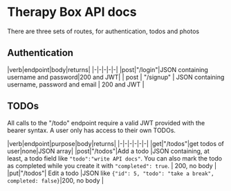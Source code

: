 # Therapy Box API docs

There are three sets of routes, for authentication, todos and photos

## Authentication

|verb|endpoint|body|returns|
|-|-|-|-|-|
|post|"/login"|JSON containing username and password|200 and JWT|
| post | "/signup" | JSON containing username, password and email | 200 and JWT |

## TODOs

All calls to the "/todo" endpoint require a valid JWT provided with the bearer syntax. A user only has access to their own TODOs.

|verb|endpoint|purpose|body|returns|
|-|-|-|-|-|-|
|get|"/todos"|get todos of user|none|JSON array| 
|post|"/todos"|Add a todo |JSON containing, at least, a todo field like `"todo":"write API docs"`. You can also mark the todo as completed while you create it with `"completed": true`. | 200, no body |
|put|"/todos"| Edit a todo |JSON like `{"id": 5, "todo": "take a break", completed: false}`|200, no body |